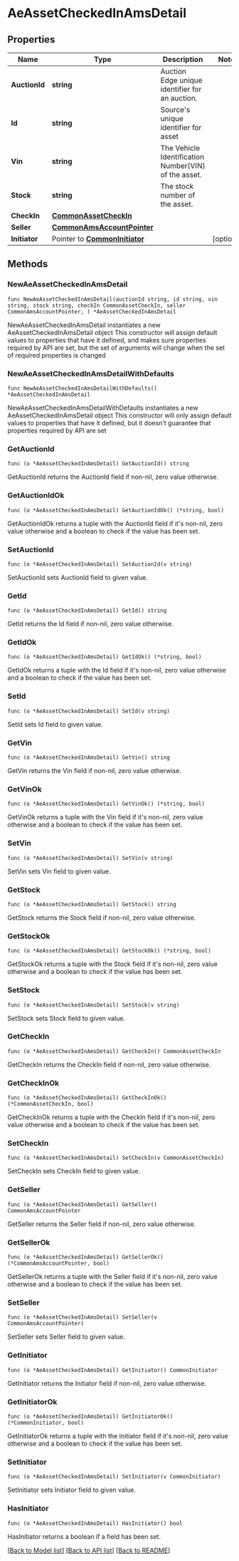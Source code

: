 # AeAssetCheckedInAmsDetail

## Properties

Name | Type | Description | Notes
------------ | ------------- | ------------- | -------------
**AuctionId** | **string** | Auction Edge unique identifier for an auction. | 
**Id** | **string** | Source&#39;s unique identifier for asset | 
**Vin** | **string** | The Vehicle Identification Number(VIN) of the asset. | 
**Stock** | **string** | The stock number of the asset. | 
**CheckIn** | [**CommonAssetCheckIn**](CommonAssetCheckIn.md) |  | 
**Seller** | [**CommonAmsAccountPointer**](CommonAmsAccountPointer.md) |  | 
**Initiator** | Pointer to [**CommonInitiator**](CommonInitiator.md) |  | [optional] 

## Methods

### NewAeAssetCheckedInAmsDetail

`func NewAeAssetCheckedInAmsDetail(auctionId string, id string, vin string, stock string, checkIn CommonAssetCheckIn, seller CommonAmsAccountPointer, ) *AeAssetCheckedInAmsDetail`

NewAeAssetCheckedInAmsDetail instantiates a new AeAssetCheckedInAmsDetail object
This constructor will assign default values to properties that have it defined,
and makes sure properties required by API are set, but the set of arguments
will change when the set of required properties is changed

### NewAeAssetCheckedInAmsDetailWithDefaults

`func NewAeAssetCheckedInAmsDetailWithDefaults() *AeAssetCheckedInAmsDetail`

NewAeAssetCheckedInAmsDetailWithDefaults instantiates a new AeAssetCheckedInAmsDetail object
This constructor will only assign default values to properties that have it defined,
but it doesn't guarantee that properties required by API are set

### GetAuctionId

`func (o *AeAssetCheckedInAmsDetail) GetAuctionId() string`

GetAuctionId returns the AuctionId field if non-nil, zero value otherwise.

### GetAuctionIdOk

`func (o *AeAssetCheckedInAmsDetail) GetAuctionIdOk() (*string, bool)`

GetAuctionIdOk returns a tuple with the AuctionId field if it's non-nil, zero value otherwise
and a boolean to check if the value has been set.

### SetAuctionId

`func (o *AeAssetCheckedInAmsDetail) SetAuctionId(v string)`

SetAuctionId sets AuctionId field to given value.


### GetId

`func (o *AeAssetCheckedInAmsDetail) GetId() string`

GetId returns the Id field if non-nil, zero value otherwise.

### GetIdOk

`func (o *AeAssetCheckedInAmsDetail) GetIdOk() (*string, bool)`

GetIdOk returns a tuple with the Id field if it's non-nil, zero value otherwise
and a boolean to check if the value has been set.

### SetId

`func (o *AeAssetCheckedInAmsDetail) SetId(v string)`

SetId sets Id field to given value.


### GetVin

`func (o *AeAssetCheckedInAmsDetail) GetVin() string`

GetVin returns the Vin field if non-nil, zero value otherwise.

### GetVinOk

`func (o *AeAssetCheckedInAmsDetail) GetVinOk() (*string, bool)`

GetVinOk returns a tuple with the Vin field if it's non-nil, zero value otherwise
and a boolean to check if the value has been set.

### SetVin

`func (o *AeAssetCheckedInAmsDetail) SetVin(v string)`

SetVin sets Vin field to given value.


### GetStock

`func (o *AeAssetCheckedInAmsDetail) GetStock() string`

GetStock returns the Stock field if non-nil, zero value otherwise.

### GetStockOk

`func (o *AeAssetCheckedInAmsDetail) GetStockOk() (*string, bool)`

GetStockOk returns a tuple with the Stock field if it's non-nil, zero value otherwise
and a boolean to check if the value has been set.

### SetStock

`func (o *AeAssetCheckedInAmsDetail) SetStock(v string)`

SetStock sets Stock field to given value.


### GetCheckIn

`func (o *AeAssetCheckedInAmsDetail) GetCheckIn() CommonAssetCheckIn`

GetCheckIn returns the CheckIn field if non-nil, zero value otherwise.

### GetCheckInOk

`func (o *AeAssetCheckedInAmsDetail) GetCheckInOk() (*CommonAssetCheckIn, bool)`

GetCheckInOk returns a tuple with the CheckIn field if it's non-nil, zero value otherwise
and a boolean to check if the value has been set.

### SetCheckIn

`func (o *AeAssetCheckedInAmsDetail) SetCheckIn(v CommonAssetCheckIn)`

SetCheckIn sets CheckIn field to given value.


### GetSeller

`func (o *AeAssetCheckedInAmsDetail) GetSeller() CommonAmsAccountPointer`

GetSeller returns the Seller field if non-nil, zero value otherwise.

### GetSellerOk

`func (o *AeAssetCheckedInAmsDetail) GetSellerOk() (*CommonAmsAccountPointer, bool)`

GetSellerOk returns a tuple with the Seller field if it's non-nil, zero value otherwise
and a boolean to check if the value has been set.

### SetSeller

`func (o *AeAssetCheckedInAmsDetail) SetSeller(v CommonAmsAccountPointer)`

SetSeller sets Seller field to given value.


### GetInitiator

`func (o *AeAssetCheckedInAmsDetail) GetInitiator() CommonInitiator`

GetInitiator returns the Initiator field if non-nil, zero value otherwise.

### GetInitiatorOk

`func (o *AeAssetCheckedInAmsDetail) GetInitiatorOk() (*CommonInitiator, bool)`

GetInitiatorOk returns a tuple with the Initiator field if it's non-nil, zero value otherwise
and a boolean to check if the value has been set.

### SetInitiator

`func (o *AeAssetCheckedInAmsDetail) SetInitiator(v CommonInitiator)`

SetInitiator sets Initiator field to given value.

### HasInitiator

`func (o *AeAssetCheckedInAmsDetail) HasInitiator() bool`

HasInitiator returns a boolean if a field has been set.


[[Back to Model list]](../README.md#documentation-for-models) [[Back to API list]](../README.md#documentation-for-api-endpoints) [[Back to README]](../README.md)


